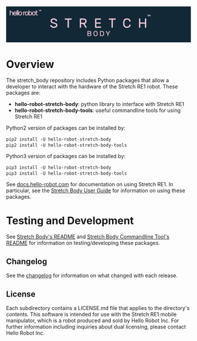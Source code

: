 ![](./docs/images/banner.png)

# Overview

The stretch_body repository includes Python packages that allow a developer to interact with the hardware of the Stretch RE1 robot. These packages are:
 * **hello-robot-stretch-body**: python library to interface with Stretch RE1
 * **hello-robot-stretch-body-tools**: useful commandline tools for using Stretch RE1

Python2 version of packages can be installed by:
```
pip2 install -U hello-robot-stretch-body
pip2 install -U hello-robot-stretch-body-tools
```
Python3 version of packages can be installed by:

```
pip3 install -U hello-robot-stretch-body
pip3 install -U hello-robot-stretch-body-tools
```

See [docs.hello-robot.com](https://docs.hello-robot.com) for documentation on using Stretch RE1. In particular, see the [Stretch Body User Guide](https://docs.hello-robot.com/stretch_body_guide/) for information on using these packages.

# Testing and Development

See [Stretch Body's README](./body/README.md) and [Stretch Body Commandline Tool's README](./tools/README.md) for information on testing/developing these packages.

## Changelog

See the [changelog](./CHANGELOG.md) for information on what changed with each release.

## License

Each subdirectory contains a LICENSE.md file that applies to the directory's contents. This software is intended for use with the Stretch RE1 mobile manipulator, which is a robot produced and sold by Hello Robot Inc. For further information including inquiries about dual licensing, please contact Hello Robot Inc.
